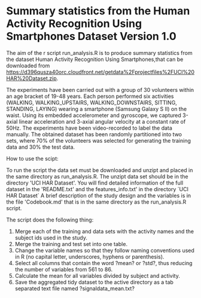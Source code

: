 



Summary statistics from the Human Activity Recognition Using Smartphones Dataset Version 1.0
============================================================================================


The aim of the r script run_analysis.R is to produce summary statistics from the dataset Human Activity Recognition Using Smartphones,that can be downloaded from https://d396qusza40orc.cloudfront.net/getdata%2Fprojectfiles%2FUCI%20HAR%20Dataset.zip. 

The experiments have been carried out with a group of 30 volunteers within an age bracket of 19-48 years. Each person performed six activities (WALKING, WALKING_UPSTAIRS, WALKING_DOWNSTAIRS, SITTING, STANDING, LAYING) wearing a smartphone (Samsung Galaxy S II) on the waist. Using its embedded accelerometer and gyroscope, we captured 3-axial linear acceleration and 3-axial angular velocity at a constant rate of 50Hz. The experiments have been video-recorded to label the data manually. The obtained dataset has been randomly partitioned into two sets, where 70% of the volunteers was selected for generating the training data and 30% the test data.

How to use the scipt:

To run the script the data set must be downloaded and unzipt and placed in the same directory as run_analysis.R. The unzipt data set should be in the directory 'UCI HAR Dataset'. You will find detailed information of the full dataset in the 'README.txt' and the features_info.txt' in the directory ´UCI HAR Dataset´ A brief description of the study design and the variables is in the file 'Codebook.md' that is in the same directory as the run_analysis.R script.

The script does the following thing:
1. Merge each of the training and data sets with the activity names and the subject ids used in the study.
2. Merge the training and test set into one table.
3. Change the variable names so that they follow naming conventions used in R (no capital letter, underscores, hyphens or parenthesis).
4. Select all columns that contain the word ?mean? or ?std?, thus reducing the number of variables from 561 to 86. 
5. Calculate the mean for all variables divided by subject and activity.
6. Save the aggregated tidy dataset to the active directory as a tab separated text file named ?signaldata_mean.txt?



